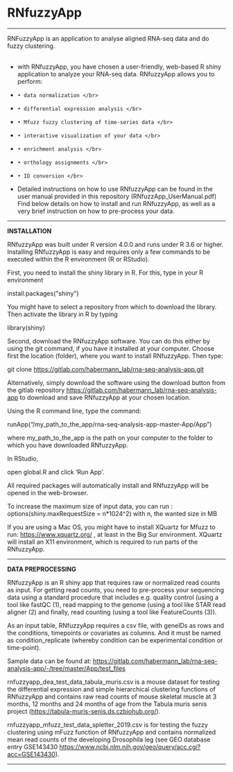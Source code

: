 # RNfuzzyApp

---

RNFuzzyApp is an application to analyse aligned RNA-seq data and do fuzzy clustering.</br>
</br>

- with RNfuzzyApp, you have chosen a user-friendly, web-based R shiny application to analyze your RNA-seq data. RNfuzzyApp allows you to perform:

-     • data normalization </br>
-     • differential expression analysis </br>
-     • Mfuzz fuzzy clustering of time-series data </br>
-     • interactive visualization of your data </br>
-     • enrichment analysis </br>
-     • orthology assignments </br>
-     • ID conversion </br>



- Detailed instructions on how to use RNfuzzyApp can be found in the user manual provided in this repository (RNfuzzApp_UserManual.pdf) Find below details on how to install and run RNfuzzyApp, as well as a very brief instruction on how to pre-process your data. </br>

---

**INSTALLATION**

RNfuzzyApp was built under R version 4.0.0 and runs under  R 3.6 or higher. Installing RNfuzzyApp is easy and requires only a few commands to be executed within the R environment (R or RStudio). 

First, you need to install the shiny library in R. For this, type in your R environment

install.packages("shiny")

You might have to select a repository from which to download the library. 
Then activate the library in R by typing

library(shiny)

Second, download the RNfuzzyApp software. You can do this either by using the git command, if you have it installed at your computer. Choose first the location (folder), where you want to install RNfuzzyApp. Then type:

git clone https://gitlab.com/habermann_lab/rna-seq-analysis-app.git

Alternatively, simply download the software using the download button from the gitlab repository https://gitlab.com/habermann_lab/rna-seq-analysis-app to download and save RNfuzzyApp at your chosen location. 

Using the R command line, type the command:

runApp(“/my_path_to_the_app/rna-seq-analysis-app-master-App/App”) 

where my_path_to_the_app is the path on your computer to the folder to which you have downloaded RNfuzzyApp.

In RStudio, 

open global.R and click ‘Run App’.

All required packages will automatically install and RNfuzzyApp will be opened in the web-browser.

To increase the maximum size of input data, you can run :
options(shiny.maxRequestSize = n*1024^2)
with n, the wanted size in MB

If you are using a Mac OS, you might have to install XQuartz for Mfuzz to run: https://www.xquartz.org/ , at least in the Big Sur environment. XQuartz will install an X11 environment, which is required to run parts of the RNfuzzyApp. 

---

**DATA PREPROCESSING**

RNfuzzyApp is an R shiny app that requires raw or normalized read counts as input. For getting read counts, you need to pre-process your sequencing data using a standard procedure that includes e.g. quality control (using a tool like fastQC (1), read mapping to the genome (using a tool like STAR read aligner (2) and finally, read counting (using a tool like FeatureCounts (3)). 

As an input table, RNfuzzyApp requires a csv file, with geneIDs as rows and the  conditions, timepoints or covariates as columns. And it must be named as condition_replicate (whereby condition can be experimental condition or time-point).

Sample data can be found at: https://gitlab.com/habermann_lab/rna-seq-analysis-app/-/tree/master/App/test_files 

rnfuzzyapp_dea_test_data_tabula_muris.csv is a mouse dataset for testing the differential expression and simple hierarchical clustering functions of RNfuzzyApp and contains raw read counts of mouse skeletal muscle at 3 months, 12 months and 24 months of age from the Tabula muris senis project (https://tabula-muris-senis.ds.czbiohub.org/).  

rnfuzzyapp_mfuzz_test_data_spletter_2019.csv is for testing the fuzzy clustering using mFuzz function of RNfuzzyApp and contains normalized mean read counts of the developing Drosophila leg (see GEO database entry GSE143430 https://www.ncbi.nlm.nih.gov/geo/query/acc.cgi?acc=GSE143430). 

---
